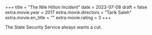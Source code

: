 +++
title = "The Nile Hilton Incident"
date = 2023-07-08
draft = false
extra.movie.year = 2017
extra.movie.directors = "Tarik Saleh"
extra.movie.en_title = ""
extra.movie.rating = 3
+++

The State Security Service always wants a cut.<!-- more -->